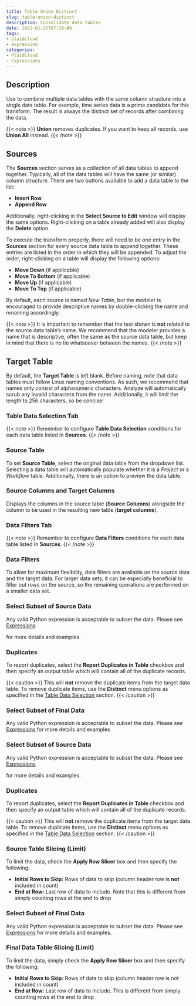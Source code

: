 ```yaml
---
title: Table Union Distinct
slug: table-union-distinct
description: Consolidate data tables
date: 2022-01-25T07:39:49
tags:
- plaidcloud
- expression
categories:
- PlaidCloud
- Expressions
---
```



## Description


Use to combine multiple data tables with the same column structure into a single data table. For example, time series data is a prime candidate for this transform. The result is always the distinct set of records after combining the data.

{{< note >}}
**Union** removes duplicates. If you want to keep all records, use **Union All** instead.
{{< /note >}}




## Sources


The **Sources** section serves as a collection of all data tables to append together. Typically, all of the data tables will have the same (or similar) column structure. There are two buttons available to add a data table to the list:


* **Insert Row**
* **Append Row**

Additionally, right-clicking in the **Select Source to Edit** window will display the same options. Right-clicking on a table already added will also display the **Delete** option.


To execute the transform properly, there will need to be one entry in the **Sources** section for every source data table to append together. These entries are listed in the order in which they will be appended. To adjust the order, right-clicking on a table will display the following options:


* **Move Down** (if applicable)
* **Move To Bottom** (if applicable)
* **Move Up** (if applicable)
* **Move To Top** (if applicable)

By default, each source is named *New Table*, but the modeler is encouraged to provide descriptive names by double-clicking the name and renaming accordingly.

{{< note >}}
It is important to remember that the text shown is **not** related to the source data table’s name. We recommend that the modeler provides a name that is descriptive, often the same as the source data table, but keep in mind that there is no tie whatsoever between the names.
{{< /note >}}




## Target Table


By default, the **Target Table** is left blank. Before naming, note that data tables must follow Linux naming conventions. As such, we recommend that names only consist of alphanumeric characters. Analyze will automatically scrub any invalid characters from the name. Additionally, it will limit the length to 256 characters, so be concise!



### Table Data Selection Tab

{{< note >}}
Remember to configure **Table Data Selection** conditions for each data table listed in **Sources**.
{{< /note >}}




### Source Table


To set **Source Table**, select the original data table from the dropdown list. Selecting a data table will automatically populate whether it is a *Project* or a *Workflow* table. Additionally, there is an option to preview the data table.



### Source Columns and Target Columns


Displays the columns in the source table (**Source Columns**) alongside the column to be used in the resulting new table (**target columns**).



### Data Filters Tab


{{< note >}}
Remember to configure **Data Filters** conditions for each data table listed in **Sources**.
{{< /note >}}




### Data Filters


To allow for maximum flexibility, data filters are available on the source data and the target data. For larger data sets, it can be especially beneficial to filter out rows on the source, so the remaining operations are performed on a smaller data set.



### Select Subset of Source Data


Any valid Python expression is acceptable to subset the data. Please see [Expressions](https://plaidcloud.com/docs/plaidcloud/workflows/index#expressions)


for more details and examples.



### Duplicates


To report duplicates, select the **Report Duplicates in Table** checkbox and then specify an output table which will contain all of the duplicate records.

{{< caution >}}
This will **not** remove the duplicate items from the target data table. To remove duplicate items, use the **Distinct** menu options as specified in the [Table Data Selection](../transforms/common\_features#table-data-selection) section.
{{< /caution >}}




### Select Subset of Final Data


Any valid Python expression is acceptable to subset the data. Please see [Expressions](https://plaidcloud.com/docs/plaidcloud/workflows/index#expressions) for more details and examples



### Select Subset of Source Data


Any valid Python expression is acceptable to subset the data. Please see [Expressions](https://plaidcloud.com/docs/plaidcloud/workflows/index#expressions)


for more details and examples.



### Duplicates


To report duplicates, select the **Report Duplicates in Table** checkbox and then specify an output table which will contain all of the duplicate records.

{{< caution >}}
This will **not** remove the duplicate items from the target data table. To remove duplicate items, use the **Distinct** menu options as specified in the [Table Data Selection](../transforms/common\_features#table-data-selection) section.
{{< /caution >}}




### Source Table Slicing (Limit)


To limit the data, check the **Apply Row Slicer** box and then specify the following:


* **Initial Rows to Skip:** Rows of data to skip (column header row is **not** included in count)
* **End at Row:** Last row of data to include. Note that this is different from simply counting rows at the end to drop



### Select Subset of Final Data


Any valid Python expression is acceptable to subset the data. Please see [Expressions](https://plaidcloud.com/docs/plaidcloud/workflows/index#expressions) for more details and examples.



### Final Data Table Slicing (Limit)


To limit the data, simply check the **Apply Row Slicer** box and then specify the following:


* **Initial Rows to Skip:** Rows of data to skip (column header row is not included in count)
* **End at Row:** Last row of data to include. This is different from simply counting rows at the end to drop
